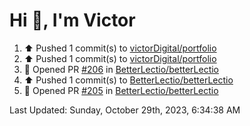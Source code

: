 <h1>Hi 👋, I'm Victor </h1>

<!--RECENT_ACTIVITY:start-->
1. ⬆️ Pushed 1 commit(s) to [victorDigital/portfolio](https://github.com/victorDigital/portfolio)<br>
2. ⬆️ Pushed 1 commit(s) to [victorDigital/portfolio](https://github.com/victorDigital/portfolio)<br>
3. 💪 Opened PR [#206](https://github.com/BetterLectio/betterLectio/pull/206) in [BetterLectio/betterLectio](https://github.com/BetterLectio/betterLectio)<br>
4. ⬆️ Pushed 1 commit(s) to [BetterLectio/betterLectio](https://github.com/BetterLectio/betterLectio)<br>
5. 💪 Opened PR [#205](https://github.com/BetterLectio/betterLectio/pull/205) in [BetterLectio/betterLectio](https://github.com/BetterLectio/betterLectio)<br>
<!--RECENT_ACTIVITY:end-->

<!--RECENT_ACTIVITY:last_update-->
Last Updated: Sunday, October 29th, 2023, 6:34:38 AM
<!--RECENT_ACTIVITY:last_update_end-->
